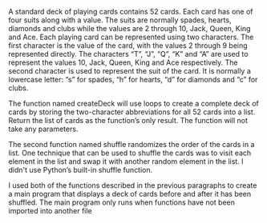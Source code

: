 A standard deck of playing cards contains 52 cards. Each card has one of four suits
along with a value. The suits are normally spades, hearts, diamonds and clubs while
the values are 2 through 10, Jack, Queen, King and Ace.
Each playing card can be represented using two characters. The first character is
the value of the card, with the values 2 through 9 being represented directly. The
characters “T”, “J”, “Q”, “K” and “A” are used to represent the values 10, Jack,
Queen, King and Ace respectively. The second character is used to represent the suit
of the card. It is normally a lowercase letter: “s” for spades, “h” for hearts, “d” for
diamonds and “c” for clubs.

The function named createDeck will use loops to create a
complete deck of cards by storing the two-character abbreviations for all 52 cards
into a list. Return the list of cards as the function’s only result. The function will
not take any parameters.

The second function named shuffle randomizes the order of the cards
in a list. One technique that can be used to shuffle the cards was to visit each element
in the list and swap it with another random element in the list. I didn't use Python’s built-in shuffle
function.

I used both of the functions described in the previous paragraphs to create a main
program that displays a deck of cards before and after it has been shuffled. The
main program only runs when functions have not been imported into another file
